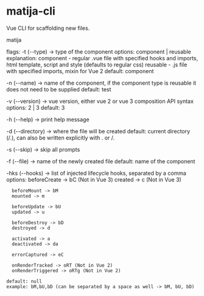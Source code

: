 # matija-cli
Vue CLI for scaffolding new files.

matija <flags>

flags:
  -t (--type) -> type of the component
    options: component | reusable
    explanation: 
      component - regular .vue file with specified hooks and imports, html template, script and style (defaults to regular css)
      reusable - .js file with specified imports, mixin for Vue 2
    default: component

  -n (--name) -> name of the component, if the component type is reusable it does not need to be supplied
    default: test

  -v (--version) -> vue version, either vue 2 or vue 3 composition API syntax
    options: 2 | 3
    default: 3

  -h (--help) -> print help message

  -d (--directory) -> where the file will be created
    default: current directory (/.), can also be written explicitly with . or /.

  -s (--skip) -> skip all prompts

  -f (--file) -> name of the newly created file
    default: name of the component

  -hks (--hooks) -> list of injected lifecycle hooks, separated by a comma
    options: 
      beforeCreate -> bC (Not in Vue 3)
      created -> c (Not in Vue 3)

      beforeMount -> bM
      mounted -> m

      beforeUpdate -> bU
      updated -> u

      beforeDestroy -> bD
      destroyed -> d

      activated -> a
      deactivated -> da

      errorCaptured -> eC

      onRenderTracked -> oRT (Not in Vue 2)
      onRenderTriggered -> oRTg (Not in Vue 2)

    default: null
    example: bM,bU,bD (can be separated by a space as well -> bM, bU, bD)
